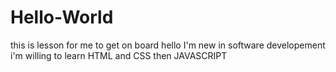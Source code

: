 # Hello-World
this is lesson for me to get on board
hello I'm new in software developement i'm willing to learn HTML and CSS then JAVASCRIPT
